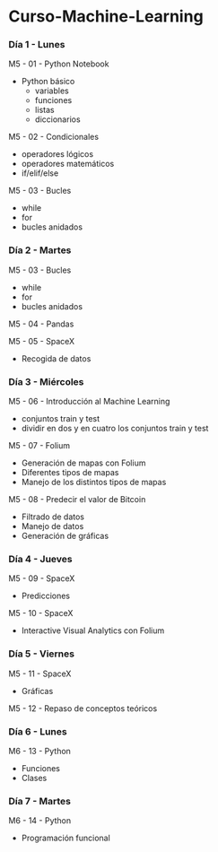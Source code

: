 # Curso-Machine-Learning

### Día 1 - Lunes

M5 - 01 - Python Notebook             
- Python básico            
    - variables            
    - funciones            
    - listas            
    - diccionarios

M5 - 02 - Condicionales            
- operadores lógicos            
- operadores matemáticos            
- if/elif/else

M5 - 03 - Bucles            
- while            
- for           
- bucles anidados

### Día 2 - Martes
M5 - 03 - Bucles            
- while            
- for           
- bucles anidados

M5 - 04 - Pandas

M5 - 05 - SpaceX
- Recogida de datos

### Día 3 - Miércoles
M5 - 06 - Introducción al Machine Learning 
- conjuntos train y test
- dividir en dos y en cuatro los conjuntos train y test

M5 - 07 - Folium 
- Generación de mapas con Folium
- Diferentes tipos de mapas
- Manejo de los distintos tipos de mapas

M5 - 08 - Predecir el valor de Bitcoin
- Filtrado de datos
- Manejo de datos
- Generación de gráficas

### Día 4 - Jueves
M5 - 09 - SpaceX
- Predicciones

M5 - 10 - SpaceX
- Interactive Visual Analytics con Folium

### Día 5 - Viernes
M5 - 11 - SpaceX
- Gráficas

M5 - 12 - Repaso de conceptos teóricos

### Día 6 - Lunes
M6 - 13 - Python
- Funciones
- Clases

### Día 7 - Martes
M6 - 14 - Python
- Programación funcional
